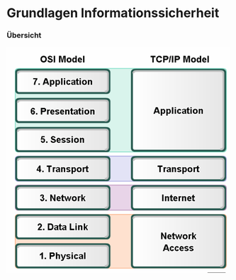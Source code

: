 # Grundlagen Informationssicherheit

### Übersicht

![](../../.gitbook/assets/image%20%2829%29.png)

### 

